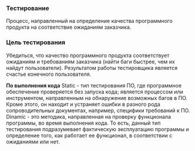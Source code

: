 ### Тестирование
Процесс, направленный на определение качества программного продукта на соответствие ожиданиям заказчика.   
### Цель тестирования 
Убедиться, что качество программного продукта соответствует ожиданиям и требованиям заказчика (найти баги быстрее, чем их найдут пользователи). Результатом работы тестировщика является счастье конечного пользователя. 

**По выполнения кода**
Static -  тип тестирования ПО, где программное обеспечение проверяется без запуска кода; является процессом или инструментом, направленным на обнаружение возможных багов в ПО. Кроме этого, он находит и устраняет ошибки в разного рода сопроводительных документах, например, специфики требований к ПО.    
Dinamic - это методика, направленная на проверку функционала программы, во время выполнения кода. То есть, данный тип тестирования подразумевает фактическую эксплуатацию программы и определение того, как работает ее функционал, в соответствии с ожиданиями или нет.   
